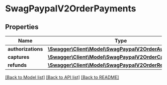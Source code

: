 # SwagPaypalV2OrderPayments

## Properties
Name | Type | Description | Notes
------------ | ------------- | ------------- | -------------
**authorizations** | [**\Swagger\Client\Model\SwagPaypalV2OrderAuthorization[]**](SwagPaypalV2OrderAuthorization.md) |  | [optional] 
**captures** | [**\Swagger\Client\Model\SwagPaypalV2OrderCapture[]**](SwagPaypalV2OrderCapture.md) |  | [optional] 
**refunds** | [**\Swagger\Client\Model\SwagPaypalV2OrderRefund[]**](SwagPaypalV2OrderRefund.md) |  | [optional] 

[[Back to Model list]](../../README.md#documentation-for-models) [[Back to API list]](../../README.md#documentation-for-api-endpoints) [[Back to README]](../../README.md)

